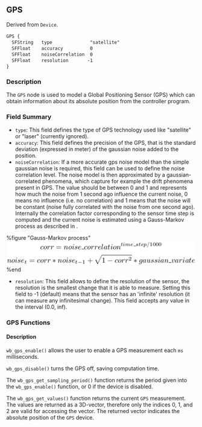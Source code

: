 ## GPS

Derived from `Device`.


```
GPS {
  SFString   type              "satellite"
  SFFloat    accuracy          0
  SFFloat    noiseCorrelation  0
  SFFloat    resolution       -1
}
```

### Description

The `GPS` node is used to model a Global Positioning Sensor (GPS) which can
obtain information about its absolute position from the controller program.

### Field Summary

- `type`: This field defines the type of GPS technology used like "satellite" or
"laser" (currently ignored).
- `accuracy`: This field defines the precision of the GPS, that is the standard
deviation (expressed in meter) of the gaussian noise added to the position.
- `noiseCorrelation`: If a more accurate gps noise model than the simple gaussian
noise is required, this field can be used to define the noise correlation level.
The noise model is then approximated by a gaussian-correlated phenomena, which
capture for example the drift phenomena present in GPS. The value should be
between 0 and 1 and represents how much the noise from 1 second ago influence
the current noise, 0 means no influence (i.e. no correlation) and 1 means that
the noise will be constant (noise fully correlated with the noise from one
second ago). Internally the correlation factor corresponding to the sensor time
step is computed and the current noise is estimated using a Gauss-Markov process
as described in .


%figure "Gauss-Markov process"
![Gauss-Markov process](pdf/gauss_markov.pdf.png)
%end


- `resolution`: This field allows to define the resolution of the sensor, the
resolution is the smallest change that it is able to measure. Setting this field
to -1 (default) means that the sensor has an 'infinite' resolution (it can
measure any infinitesimal change). This field accepts any value in the interval
(0.0, inf).

### GPS Functions

#### Description

`wb_gps_enable()` allows the user to enable a GPS measurement each `ms`
milliseconds.

`wb_gps_disable()` turns the GPS off, saving computation time.

The `wb_gps_get_sampling_period()` function returns the period given into the
`wb_gps_enable()` function, or 0 if the device is disabled.

The `wb_gps_get_values()` function returns the current `GPS` measurement. The
values are returned as a 3D-vector, therefore only the indices 0, 1, and 2 are
valid for accessing the vector. The returned vector indicates the absolute
position of the `GPS` device.

